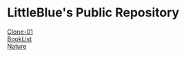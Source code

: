 <h1>LittleBlue's Public Repository</h1>
<a href="https://littleblue512.github.io/LittleBluePublic/Clone-01/">Clone-01</a><br>
<a href="https://littleblue512.github.io/LittleBluePublic/BookList/">BookList</a><br>
<a href="https://littleblue512.github.io/LittleBluePublic/NatureTheme/">Nature</a><br>

